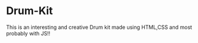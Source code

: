 # Drum-Kit
This is an interesting and creative Drum kit made using HTML,CSS and most probably with JS!!
